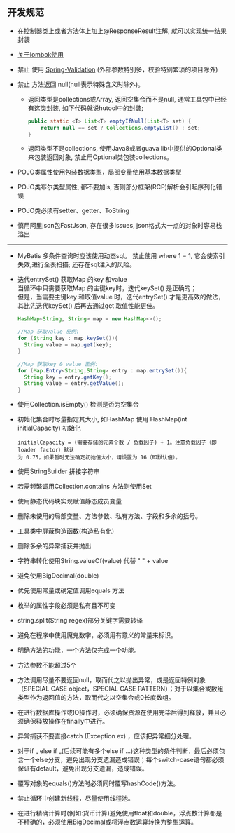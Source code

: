 ## 开发规范

- 在控制器类上或者方法体上加上@ResponseResult注解, 就可以实现统一结果封装

- [关于lombok使用](../docs/lombok.md)
- 禁止 使用 [Spring-Validation](../docs/Spring-Validation.md) (外部参数特别多，校验特别繁琐的项目除外)
- 禁止 方法返回 null(null表示特殊含义时除外)。  
  - 返回类型是collections或Array, 返回空集合而不是null, 通常工具包中已经有这类封装, 如下代码就说hutool中的封装;  
    ```java
    public static <T> List<T> emptyIfNull(List<T> set) {
        return null == set ? Collections.emptyList() : set;
    }
    ```
  - 返回类型不是collections, 使用Java8或者guava lib中提供的Optional类来包装返回对象, 禁止用Optional类包装collections。
- POJO类属性使用包装数据类型，局部变量使用基本数据类型
- POJO类布尔类型属性, 都不要加is, 否则部分框架(RCP)解析会引起序列化错误
- POJO类必须有setter、getter、ToString
- 慎用阿里json包FastJson, 存在很多Issues, json格式大一点的对象时容易栈溢出
----------------------
- MyBatis 多条件查询时应该使用动态sql。 禁止使用 where 1 = 1, 它会使索引失效,进行全表扫描; 还存在sql注入的风险。
- 迭代entrySet() 获取Map 的key 和value  
  当循环中只需要获取Map 的主键key时，迭代keySet() 是正确的；  
  但是，当需要主键key 和取值value 时，迭代entrySet() 才是更高效的做法，其比先迭代keySet() 后再去通过get 取值性能更佳。
  ```java
  HashMap<String, String> map = new HashMap<>();
  
  //Map 获取value 反例:
  for (String key : map.keySet()){
    String value = map.get(key);
  }
  
  //Map 获取key & value 正例:
  for (Map.Entry<String,String> entry : map.entrySet()){
    String key = entry.getKey();
    String value = entry.getValue();
  }
  ```
- 使用Collection.isEmpty() 检测是否为空集合
- 初始化集合时尽量指定其大小, 如HashMap 使用 HashMap(int initialCapacity) 初始化  
  ```text
  initialCapacity = (需要存储的元素个数 / 负载因子) + 1。注意负载因子（即 loader factor）默认
  为 0.75，如果暂时无法确定初始值大小，请设置为 16（即默认值）。
  ```
- 使用StringBuilder 拼接字符串
- 若需频繁调用Collection.contains 方法则使用Set
- 使用静态代码块实现赋值静态成员变量
- 删除未使用的局部变量、方法参数、私有方法、字段和多余的括号。
- 工具类中屏蔽构造函数(构造私有化)
- 删除多余的异常捕获并抛出
- 字符串转化使用String.valueOf(value) 代替 " " + value
- 避免使用BigDecimal(double)
- 优先使用常量或确定值调用equals 方法
- 枚举的属性字段必须是私有且不可变
- string.split(String regex)部分关键字需要转译

- 避免在程序中使用魔鬼数字，必须用有意义的常量来标识。
- 明确方法的功能，一个方法仅完成一个功能。
- 方法参数不能超过5个
- 方法调用尽量不要返回null，取而代之以抛出异常，或是返回特例对象（SPECIAL CASE object，SPECIAL CASE PATTERN）；对于以集合或数组类型作为返回值的方法，取而代之以空集合或0长度数组。
- 在进行数据库操作或IO操作时，必须确保资源在使用完毕后得到释放，并且必须确保释放操作在finally中进行。
- 异常捕获不要直接catch (Exception ex) ，应该把异常细分处理。
- 对于if „ else if „(后续可能有多个else if …)这种类型的条件判断，最后必须包含一个else分支，避免出现分支遗漏造成错误；每个switch-case语句都必须保证有default，避免出现分支遗漏，造成错误。
- 覆写对象的equals()方法时必须同时覆写hashCode()方法。
- 禁止循环中创建新线程，尽量使用线程池。
- 在进行精确计算时(例如:货币计算)避免使用float和double，浮点数计算都是不精确的，必须使用BigDecimal或将浮点数运算转换为整型运算。





